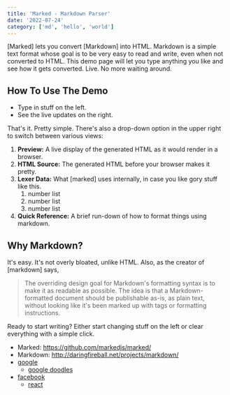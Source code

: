 ```yaml
---
title: 'Marked - Markdown Parser'
date: '2022-07-24'
category: ['md', 'hello', 'world']
---
```



[Marked] lets you convert [Markdown] into HTML.  Markdown is a simple text format whose goal is to be very easy to read and write, even when not converted to HTML.  This demo page will let you type anything you like and see how it gets converted.  Live.  No more waiting around.

## How To Use The Demo

- Type in stuff on the left.
- See the live updates on the right.

That's it.  Pretty simple.  There's also a drop-down option in the upper right to switch between various views:

1. **Preview:**  A live display of the generated HTML as it would render in a browser.
2. **HTML Source:**  The generated HTML before your browser makes it pretty.
3. **Lexer Data:**  What [marked] uses internally, in case you like gory stuff like this.
   1. number list
   2. number list
   3. number list
4. **Quick Reference:**  A brief run-down of how to format things using markdown.

## Why Markdown?

It's easy.  It's not overly bloated, unlike HTML.  Also, as the creator of [markdown] says,

> The overriding design goal for Markdown's
> formatting syntax is to make it as readable
> as possible. The idea is that a
> Markdown-formatted document should be
> publishable as-is, as plain text, without
> looking like it's been marked up with tags
> or formatting instructions.

Ready to start writing?  Either start changing stuff on the left or
clear everything with a simple click.

- Marked: https://github.com/markedjs/marked/
- Markdown: http://daringfireball.net/projects/markdown/
- [google](https://www.google.com)
  - [google doodles](https://www.google.com/doodles)
- [facebook](https://www.facebook.com)
  - [react](https://reactjs.org/)

<!-- ## iframe test

<iframe width="560" height="315" src="https://www.youtube.com/embed/cAmRG-GWMhM" title="YouTube video player" frameborder="0" allow="accelerometer; autoplay; clipboard-write; encrypted-media; gyroscope; picture-in-picture" allowfullscreen></iframe>

## script test

<script src="https://gist.github.com/tzynwang/fd1bcbd91bfe5216b06bcb6c4e48b789.js"></script> -->